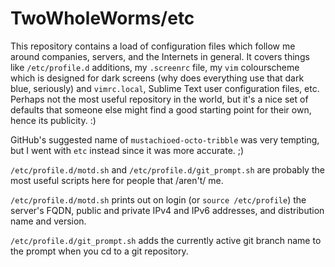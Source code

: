 TwoWholeWorms/etc
=================

This repository contains a load of configuration files which follow me around companies, servers, and the Internets in general. It covers things like `/etc/profile.d` additions, my `.screenrc` file, my `vim` colourscheme which is designed for dark screens (why does everything use that dark blue, seriously) and `vimrc.local`, Sublime Text user configuration files, etc. Perhaps not the most useful repository in the world, but it's a nice set of defaults that someone else might find a good starting point for their own, hence its publicity. :)

GitHub's suggested name of `mustachioed-octo-tribble` was very tempting, but I went with `etc` instead since it was more accurate. ;)

`/etc/profile.d/motd.sh` and `/etc/profile.d/git_prompt.sh` are probably the most useful scripts here for people that /aren't/ me.

`/etc/profile.d/motd.sh` prints out on login (or `source /etc/profile`) the server's FQDN, public and private IPv4 and IPv6 addresses, and distribution name and version.

`/etc/profile.d/git_prompt.sh` adds the currently active git branch name to the prompt when you cd to a git repository.
